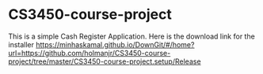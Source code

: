 # CS3450-course-project
This is a simple Cash Register Application.
Here is the download link for the installer https://minhaskamal.github.io/DownGit/#/home?url=https://github.com/holmanjr/CS3450-course-project/tree/master/CS3450-course-project.setup/Release 
